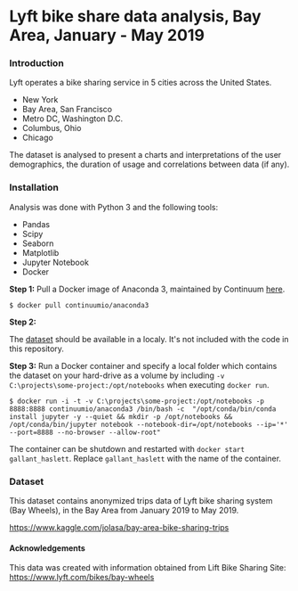 # Lyft bike share data analysis, Bay Area, January - May 2019

### Introduction

Lyft operates a bike sharing service in 5 cities across the United States.
* New York
* Bay Area, San Francisco
* Metro DC, Washington D.C.
* Columbus, Ohio
* Chicago

The dataset is analysed to present a charts and interpretations of the user demographics, the duration of usage and correlations between data (if any).

### Installation
Analysis was done with Python 3 and the following tools:
* Pandas
* Scipy
* Seaborn
* Matplotlib
* Jupyter Notebook
* Docker

**Step 1:**
Pull a Docker image of Anaconda 3, maintained by Continuum [here](https://hub.docker.com/r/continuumio/anaconda3).


```
$ docker pull continuumio/anaconda3
```

**Step 2:**

The [dataset](https://www.kaggle.com/jolasa/bay-area-bike-sharing-trips) should be available in a localy. It's not included with the code in this repository.

**Step 3:**
Run a Docker container and specify a local folder which contains the dataset on your hard-drive as a volume by including `-v C:\projects\some-project:/opt/notebooks` when executing `docker run`.


```
$ docker run -i -t -v C:\projects\some-project:/opt/notebooks -p 8888:8888 continuumio/anaconda3 /bin/bash -c  "/opt/conda/bin/conda install jupyter -y --quiet && mkdir -p /opt/notebooks && /opt/conda/bin/jupyter notebook --notebook-dir=/opt/notebooks --ip='*' --port=8888 --no-browser --allow-root"
```



The container can be shutdown and restarted with `docker start gallant_haslett`. Replace `gallant_haslett` with the name of the container.


### Dataset

This dataset contains anonymized trips data of Lyft bike sharing system (Bay Wheels), in the Bay Area from January 2019 to May 2019.

https://www.kaggle.com/jolasa/bay-area-bike-sharing-trips


#### Acknowledgements

This data was created with information obtained from Lift Bike Sharing Site: https://www.lyft.com/bikes/bay-wheels